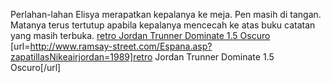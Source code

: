 Perlahan-lahan Elisya merapatkan kepalanya ke meja. Pen masih di tangan. Matanya terus tertutup apabila kepalanya mencecah ke atas buku catatan yang masih terbuka.
 <a href="http://www.ramsay-street.com/Espana.asp?zapatillasNikeairjordan=1989" >retro Jordan Trunner Dominate 1.5 Oscuro</a>
[url=http://www.ramsay-street.com/Espana.asp?zapatillasNikeairjordan=1989]retro Jordan Trunner Dominate 1.5 Oscuro[/url]